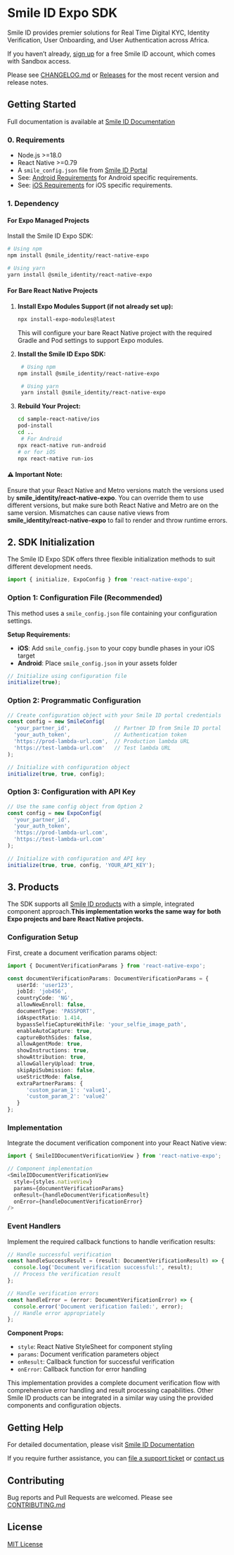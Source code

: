 # Smile ID Expo SDK

Smile ID provides premier solutions for Real Time Digital KYC, Identity Verification, User Onboarding, and User Authentication across Africa.

If you haven’t already, [sign up](https://www.usesmileid.com/schedule-a-demo/) for a free Smile ID account, which comes with Sandbox access.

Please see [CHANGELOG.md](CHANGELOG.md) or [Releases](https://github.com/smileidentity/react-native/releases) for the most recent version and release notes.

## Getting Started

Full documentation is available at [Smile ID Documentation](https://docs.usesmileid.com/integration-options/mobile/getting-started)

### 0. Requirements

* Node.js >=18.0
* React Native >=0.79
* A `smile_config.json` file from [Smile ID Portal](https://portal.usesmileid.com/sdk)
* See: [Android Requirements](https://github.com/smileidentity/android) for Android specific requirements.
* See: [iOS Requirements](https://github.com/smileidentity/ios) for iOS specific requirements.

### 1. Dependency

#### **For Expo Managed Projects**

Install the Smile ID Expo SDK:

   ```bash
   # Using npm
   npm install @smile_identity/react-native-expo

   # Using yarn
   yarn install @smile_identity/react-native-expo
   ```

#### **For Bare React Native Projects**

1. **Install Expo Modules Support (if not already set up):**

   ```bash
   npx install-expo-modules@latest
   ```

   This will configure your bare React Native project with the required Gradle and Pod settings to support Expo modules.

2. **Install the Smile ID Expo SDK:**

   ```bash
    # Using npm
   npm install @smile_identity/react-native-expo
   
    # Using yarn
    yarn install @smile_identity/react-native-expo
   ```

3. **Rebuild Your Project:**

   ```bash
   cd sample-react-native/ios
   pod-install
   cd ..
    # For Android
   npx react-native run-android
   # or for iOS
   npx react-native run-ios
   ```
#### ⚠️ Important Note:
Ensure that your React Native and Metro versions match the versions used by **smile_identity/react-native-expo**.
You can override them to use different versions, but make sure both React Native and Metro are on the same version.
Mismatches can cause native views from **smile_identity/react-native-expo** to fail to render and throw runtime errors.

## 2. SDK Initialization

The Smile ID Expo SDK offers three flexible initialization methods to suit different development needs.

```typescript
import { initialize, ExpoConfig } from 'react-native-expo';
```

### Option 1: Configuration File (Recommended)

This method uses a `smile_config.json` file containing your configuration settings.

**Setup Requirements:**
- **iOS**: Add `smile_config.json` to your copy bundle phases in your iOS target
- **Android**: Place `smile_config.json` in your assets folder

```typescript
// Initialize using configuration file
initialize(true);
```

### Option 2: Programmatic Configuration

```typescript
// Create configuration object with your Smile ID portal credentials
const config = new SmileConfig(
  'your_partner_id',              // Partner ID from Smile ID portal
  'your_auth_token',              // Authentication token
  'https://prod-lambda-url.com',  // Production lambda URL
  'https://test-lambda-url.com'   // Test lambda URL
);

// Initialize with configuration object
initialize(true, true, config);
```

### Option 3: Configuration with API Key

```typescript
// Use the same config object from Option 2
const config = new ExpoConfig(
  'your_partner_id',
  'your_auth_token', 
  'https://prod-lambda-url.com',
  'https://test-lambda-url.com'
);

// Initialize with configuration and API key
initialize(true, true, config, 'YOUR_API_KEY');
```

## 3. Products

The SDK supports all [Smile ID products](https://docs.usesmileid.com/integration-options/mobile/products) with a simple, 
integrated component approach.**This implementation works the same way for both Expo projects and bare React Native 
projects.**

### Configuration Setup

First, create a document verification params object:

```typescript
import { DocumentVerificationParams } from 'react-native-expo';

const documentVerificationParams: DocumentVerificationParams = {
   userId: 'user123',
   jobId: 'job456',
   countryCode: 'NG',
   allowNewEnroll: false,
   documentType: 'PASSPORT',
   idAspectRatio: 1.414,
   bypassSelfieCaptureWithFile: 'your_selfie_image_path',
   enableAutoCapture: true,
   captureBothSides: false,
   allowAgentMode: true,
   showInstructions: true,
   showAttribution: true,
   allowGalleryUpload: true,
   skipApiSubmission: false,
   useStrictMode: false,
   extraPartnerParams: {
      'custom_param_1': 'value1',
      'custom_param_2': 'value2'
   }
};
```

### Implementation

Integrate the document verification component into your React Native view:

```typescript
import { SmileIDDocumentVerificationView } from 'react-native-expo';

// Component implementation
<SmileIDDocumentVerificationView 
  style={styles.nativeView}
  params={documentVerificationParams}
  onResult={handleDocumentVerificationResult}
  onError={handleDocumentVerificationError}
/>
```

### Event Handlers

Implement the required callback functions to handle verification results:

```typescript
// Handle successful verification
const handleSuccessResult = (result: DocumentVerificationResult) => {
  console.log('Document verification successful:', result);
  // Process the verification result
};

// Handle verification errors
const handleError = (error: DocumentVerificationError) => {
  console.error('Document verification failed:', error);
  // Handle error appropriately
};
```

**Component Props:**

* `style`: React Native StyleSheet for component styling
* `params`: Document verification parameters object
* `onResult`: Callback function for successful verification
* `onError`: Callback function for error handling

This implementation provides a complete document verification flow with comprehensive error handling and result processing capabilities.
Other Smile ID products can be integrated in a similar way using the provided components and configuration objects.

## Getting Help

For detailed documentation, please visit [Smile ID Documentation](https://docs.usesmileid.com/integration-options/mobile)

If you require further assistance, you can [file a support ticket](https://portal.usesmileid.com/partner/support/tickets) or [contact us](https://www.usesmileid.com/contact-us/)

## Contributing

Bug reports and Pull Requests are welcomed. Please see [CONTRIBUTING.md](CONTRIBUTING.md)

## License

[MIT License](LICENSE)
